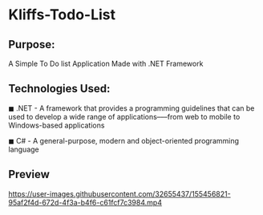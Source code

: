 # Kliffs-Todo-List

## Purpose:

A Simple To Do list Application Made with .NET Framework

## Technologies Used:

◼ .NET - A framework that provides a programming guidelines that can be used to develop a wide range of applications–––from web to mobile to Windows-based applications

◼ C# -  A general-purpose, modern and object-oriented programming language

## Preview

https://user-images.githubusercontent.com/32655437/155456821-95af2f4d-672d-4f3a-b4f6-c61fcf7c3984.mp4



